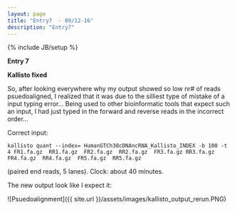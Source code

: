 ```yaml
---
layout: page
title: "Entry7  - 09/12-16"
description: "Entry7"
---
```

{% include JB/setup %}

**Entry 7**

**Kallisto fixed**

So, after looking everywhere why my output showed so low nr# of reads psuedoaligned, I realized that it was due to the silliest type of mistake of a input typing error... 
Being used to other bioinformatic tools that expect such an input, I had just typed in the forward and reverse reads in the incorrect order...

Correct input: 

    kallisto quant --index= HumanGTCh38cDNAncRNA_Kallisto_INDEX -b 100 -t 4 FR1.fa.gz  RR1.fa.gz  FR2.fa.gz  RR2.fa.gz  FR3.fa.gz RR3.fa.gz  FR4.fa.gz  RR4.fa.gz  FR5.fa.gz  RR5.fa.gz

(paired end reads, 5 lanes).
Clock: about 40 minutes.

The new output look like I expect it:

![Psuedoalignment]({{ site.url }}/assets/images/kallisto_output_rerun.PNG)

